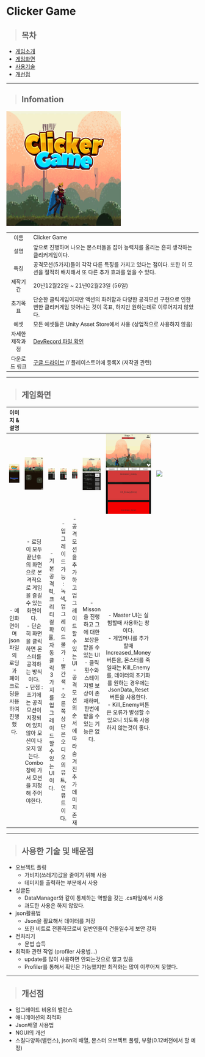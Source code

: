 # Clicker Game
> ## 목차
 - [게임소개](#Infomation)
 - [게임화면](#게임화면)
 - [사용기술](#사용한-기술-및-배운점)
 - [개선점](#개선점)
___
> ## Infomation
  <img src="Capture/After/Main.jpg" height="300" title="Game Icon">

|||
|:--:|:--|
|이름|Clicker Game|
|설명|앞으로 진행하며 나오는 몬스터들을 잡아 능력치를 올리는 흔히 생각하는 클리커게임이다.|
|특징|공격모션(5가지)들이 각각 다른 특징를 가지고 있다는 점이다. 또한 이 모션을 절적히 배치해서 또 다른 추가 효과를 얻을 수 있다.|
|제작기간| 20년12월22일 ~ 21년02월23일 (56일)|
|초기목표|단순한 클릭게임이지만 액션의 화려함과 다양한 공격모션 구현으로 인한 뻔한 클리커게임 벗어나는 것이 목표, 하지만 원하는데로 이루어지지 않았다.|
|에셋|모든 에셋들은 Unity Asset Store에서 사용 (상업적으로 사용하지 않음)|
|자세한 제작과정|[DevRecord 파일 확인](https://github.com/Goaway-1/My-Clicker-Game/blob/main/DevRecord.md)|
|다운로드 링크|[구글 드라이브](https://drive.google.com/file/d/1wtfZB9dNxa4Bv-HKaRZXgeAvQvcxIDal/view?usp=sharing) // 플레이스토어에 등록X (저작권 관련)|
___
> ## 게임화면
|이미지 & 설명||||||||
|:--:|:--:|:--:|:--:|:--:|:--:|:--:|:--:|
|<img src="Capture/Explain/1.jpg" title="LoadingScene" width="100%">|<img src="Capture/Explain/2.jpg" title="MainScene" width="100%">|<img src="Capture/Explain/3.jpg" title="BeforeUpgradeScene" width="100%" style="display:block;">|<img src="Capture/Explain/4.jpg" title="AfterUpgradeScene" width="100%" style="display:block;">|<img src="Capture/Explain/5.jpg" title="ComboScene" width="100%" style="display:block;">|<img src="Capture/Explain/6.jpg" title="MissonScene" width="100%" style="display:block;">|<img src="Capture/Explain/7.jpg" title="MaterScene" width="100%" style="display:block;">|<img src="Capture/Explain/Playing.gif" title="PlayingScene" width="1450" style="display:block;">|
|- 메인화면이며 json 파일의 로딩과 페이크로딩을 사용하여 진행했다.|- 로딩이 모두 끝난후의 화면으로 본격적으로 게임을 즐길수 있는 화면이다. <br>- 단순히 화면을 클릭하면 몬스터를 공격하는 방식이다.<br>- 단점 : 초기에는 공격모션이 지정되어 있지 않아 모션이 나오지 않는다. Combo창에 가서 모션을 지정해 주어야한다.|- 기본 공격력, 크리티컬 확률, 자동 클릭 3가지를 업그레이드 할 수 있는 UI이다.|- 업그레이드 가능 : 녹색, 업그레이드 불가 : 빨간색<br>- 오른쪽 상단은 오디오의 뮤트,언뮤트이다.|- 공격모션을 추가하고 업그레이드 할 수 있는 UI<br>- 공격모션의 순서에 따라 숨겨진 추가 데미지 존재|- Misson을 진행하고 그에 대한 보상을 받을 수 있는 UI<br>- 클릭 횟수와 스테이지별 보상이 존재하며, 한번에 받을 수 있는 기능은 없다.|- Master UI는 실험할때 사용하는 창이다. <br>- 게임머니를 추가할때 Increased_Money 버튼을, 몬스터를 죽일때는 Kill_Enemy를, 데이터의 초기화를 원하는 경우에는 JsonData_Reset 버튼을 사용한다.<br>- Kill_Enemy버튼은 오류가 발생할 수 있으니 되도록 사용하지 않는것이 좋다.|- 플레이화면|

___
> ## 사용한 기술 및 배운점
  - 오브젝트 폴링
    - 가비지(쓰레기)값을 줄이기 위해 사용
    - 데미지를 출력하는 부분에서 사용
  - 싱글톤
    - DataManager와 같이 통제하는 역할을 갖는 .cs파일에서 사용
    - 과도한 사용은 하지 않았다.
  - json활용법  
    - Json을 활요해서 데이터를 저장
    - 또한 비트로 전환하므로써 일반인들이 건들일수게 보안 강화
  - 전처리기
    - 문법 습득
  - 최적화 관련 작업 (profiler 사용법...)
    - update를 많이 사용하면 안되는것으로 알고 있음
    - Profiler를 통해서 확인은 가능했지만 최적화는 많이 이루어져 못했다.

___
> ## 개선점
  - 업그레이드 비용의 밸런스
  - 애니메이션의 최적화
  - Json배열 사용법
  - NGUI의 개선 
  - 스킬다양화(밸런스), json의 배열, 몬스터 오브젝트 풀링, 부활(0.12버전에서 할 예정)